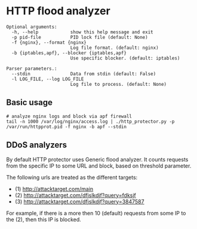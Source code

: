 HTTP flood analyzer 
===================

```
Optional arguments:
  -h, --help            show this help message and exit
  -p pid-file           PID lock file (default: None)
  -f {nginx}, --format {nginx}
                        Log file format. (default: nginx)
  -b {iptables,apf}, --blocker {iptables,apf}
                        Use specific blocker. (default: iptables)

Parser parameters.:
  --stdin               Data from stdin (default: False)
  -l LOG_FILE, --log LOG_FILE
                        Log file to process. (default: None)
```

## Basic usage

```
# analyze nginx logs and block via apf firewall 
tail -n 1000 /var/log/nginx/access.log | ./http_protector.py -p /var/run/httpprot.pid -f nginx -b apf --stdin
```

## DDoS analyzers

By default HTTP protector uses Generic flood analyzer. It counts requests from the specific IP to some URL and
block, based on threshold parameter.

The following urls are treated as the different targets:
* (1) http://attacktarget.com/main
* (2) http://attacktarget.com/dfjslkdjf?query=fdksjf
* (3) http://attacktarget.com/dfjslkdjf?query=3847587

For example, if there is a more then 10 (default) requests from some IP to the (2), then this IP is blocked. 
